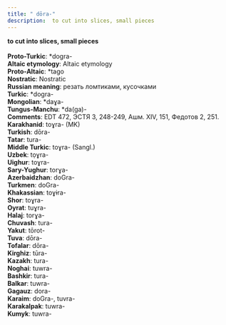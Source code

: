 ```yaml
---
title: " dōra-"
description:  to cut into slices, small pieces
---
```

<p data-pagefind-weight="0.5">
<strong> to cut into slices, small pieces</strong><br><br>
<strong>Proto-Turkic</strong>:  *dogra-<br>
<strong>Altaic etymology</strong>:  Altaic etymology<br>
<strong> Proto-Altaic</strong>:  *tago<br>
<strong>Nostratic</strong>:  Nostratic<br>
<strong>Russian meaning</strong>:  резать ломтиками, кусочками<br>
<strong>Turkic</strong>:  *dogra-<br>
<strong>Mongolian</strong>:  *daɣa-<br>
<strong>Tungus-Manchu</strong>:  *da(ga)-<br>
<strong>Comments</strong>:  EDT 472, ЭСТЯ 3, 248-249, Ашм. XIV, 151, Федотов 2, 251.<br>
<strong>Karakhanid</strong>:  toɣra- (MK)<br>
<strong>Turkish</strong>:  dōra-<br>
<strong>Tatar</strong>:  tura-<br>
<strong>Middle Turkic</strong>:  toɣra- (Sangl.)<br>
<strong>Uzbek</strong>:  tọɣra-<br>
<strong>Uighur</strong>:  toɣra-<br>
<strong>Sary-Yughur</strong>:  torɣa-<br>
<strong>Azerbaidzhan</strong>:  doGra-<br>
<strong>Turkmen</strong>:  doGra-<br>
<strong>Khakassian</strong>:  toɣɨra-<br>
<strong>Shor</strong>:  toɣra-<br>
<strong>Oyrat</strong>:  tuɣra-<br>
<strong>Halaj</strong>:  torɣa-<br>
<strong>Chuvash</strong>:  tura-<br>
<strong>Yakut</strong>:  tōrot-<br>
<strong>Tuva</strong>:  dōra-<br>
<strong>Tofalar</strong>:  dōra-<br>
<strong>Kirghiz</strong>:  tūra-<br>
<strong>Kazakh</strong>:  tura-<br>
<strong>Noghai</strong>:  tuwra-<br>
<strong>Bashkir</strong>:  tura-<br>
<strong>Balkar</strong>:  tuwra-<br>
<strong>Gagauz</strong>:  dora-<br>
<strong>Karaim</strong>:  doGra-, tuvra-<br>
<strong>Karakalpak</strong>:  tuwra-<br>
<strong>Kumyk</strong>:  tuwra-<br>

</p>
